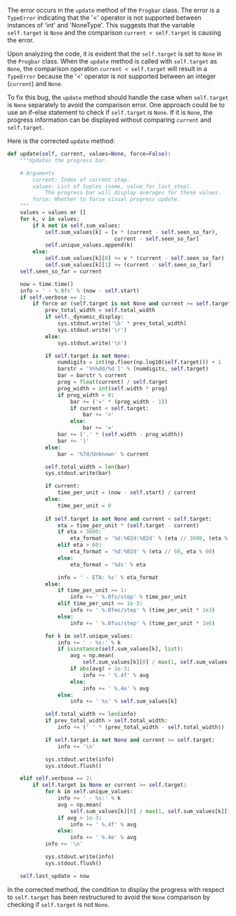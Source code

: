 The error occurs in the `update` method of the `Progbar` class. The error is a `TypeError` indicating that the '<' operator is not supported between instances of 'int' and 'NoneType'. This suggests that the variable `self.target` is `None` and the comparison `current < self.target` is causing the error.

Upon analyzing the code, it is evident that the `self.target` is set to `None` in the `Progbar` class. When the `update` method is called with `self.target` as `None`, the comparison operation `current < self.target` will result in a `TypeError` because the '<' operator is not supported between an integer (`current`) and `None`.

To fix this bug, the `update` method should handle the case when `self.target` is `None` separately to avoid the comparison error. One approach could be to use an if-else statement to check if `self.target` is `None`. If it is `None`, the progress information can be displayed without comparing `current` and `self.target`.

Here is the corrected `update` method:

```python
def update(self, current, values=None, force=False):
    """Updates the progress bar.

    # Arguments
        current: Index of current step.
        values: List of tuples (name, value_for_last_step).
            The progress bar will display averages for these values.
        force: Whether to force visual progress update.
    """
    values = values or []
    for k, v in values:
        if k not in self.sum_values:
            self.sum_values[k] = [v * (current - self.seen_so_far),
                                  current - self.seen_so_far]
            self.unique_values.append(k)
        else:
            self.sum_values[k][0] += v * (current - self.seen_so_far)
            self.sum_values[k][1] += (current - self.seen_so_far)
    self.seen_so_far = current

    now = time.time()
    info = ' - %.0fs' % (now - self.start)
    if self.verbose == 1:
        if force or (self.target is not None and current >= self.target) or (now - self.last_update) >= self.interval:
            prev_total_width = self.total_width
            if self._dynamic_display:
                sys.stdout.write('\b' * prev_total_width)
                sys.stdout.write('\r')
            else:
                sys.stdout.write('\n')

            if self.target is not None:
                numdigits = int(np.floor(np.log10(self.target))) + 1
                barstr = '%%%dd/%d [' % (numdigits, self.target)
                bar = barstr % current
                prog = float(current) / self.target
                prog_width = int(self.width * prog)
                if prog_width > 0:
                    bar += ('=' * (prog_width - 1))
                    if current < self.target:
                        bar += '>'
                    else:
                        bar += '='
                bar += ('.' * (self.width - prog_width))
                bar += ']'
            else:
                bar = '%7d/Unknown' % current

            self.total_width = len(bar)
            sys.stdout.write(bar)

            if current:
                time_per_unit = (now - self.start) / current
            else:
                time_per_unit = 0
                
            if self.target is not None and current < self.target:
                eta = time_per_unit * (self.target - current)
                if eta > 3600:
                    eta_format = '%d:%02d:%02d' % (eta // 3600, (eta % 3600) // 60, eta % 60)
                elif eta > 60:
                    eta_format = '%d:%02d' % (eta // 60, eta % 60)
                else:
                    eta_format = '%ds' % eta

                info = ' - ETA: %s' % eta_format
            else:
                if time_per_unit >= 1:
                    info += ' %.0fs/step' % time_per_unit
                elif time_per_unit >= 1e-3:
                    info += ' %.0fms/step' % (time_per_unit * 1e3)
                else:
                    info += ' %.0fus/step' % (time_per_unit * 1e6)

            for k in self.unique_values:
                info += ' - %s:' % k
                if isinstance(self.sum_values[k], list):
                    avg = np.mean(
                        self.sum_values[k][0] / max(1, self.sum_values[k][1]))
                    if abs(avg) > 1e-3:
                        info += ' %.4f' % avg
                    else:
                        info += ' %.4e' % avg
                else:
                    info += ' %s' % self.sum_values[k]

            self.total_width += len(info)
            if prev_total_width > self.total_width:
                info += (' ' * (prev_total_width - self.total_width))

            if self.target is not None and current >= self.target:
                info += '\n'

            sys.stdout.write(info)
            sys.stdout.flush()

    elif self.verbose == 2:
        if self.target is None or current >= self.target:
            for k in self.unique_values:
                info += ' - %s:' % k
                avg = np.mean(
                    self.sum_values[k][0] / max(1, self.sum_values[k][1]))
                if avg > 1e-3:
                    info += ' %.4f' % avg
                else:
                    info += ' %.4e' % avg
            info += '\n'

            sys.stdout.write(info)
            sys.stdout.flush()

    self.last_update = now
```

In the corrected method, the condition to display the progress with respect to `self.target` has been restructured to avoid the `None` comparison by checking if `self.target` is not `None`.